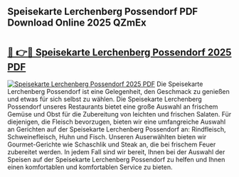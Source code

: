 ## Speisekarte Lerchenberg Possendorf PDF Download Online 2025 QZmEx

# <h2><a href="http://gcb9wq.nevu.top/?p=Speisekarte+Lerchenberg+Possendorf">🔗 👉🔴 Speisekarte Lerchenberg Possendorf 2025 PDF</a></h2>

[![Speisekarte Lerchenberg Possendorf 2025 PDF](https://i.imgur.com/dBaPXMq.png)](http://gcb9wq.nevu.top/?p=Speisekarte+Lerchenberg+Possendorf)
Die Speisekarte Lerchenberg Possendorf ist eine Gelegenheit, den Geschmack zu genießen und etwas für sich selbst zu wählen. Die Speisekarte Lerchenberg Possendorf unseres Restaurants bietet eine große Auswahl an frischem Gemüse und Obst für die Zubereitung von leichten und frischen Salaten. Für diejenigen, die Fleisch bevorzugen, bieten wir eine umfangreiche Auswahl an Gerichten auf der Speisekarte Lerchenberg Possendorf an: Rindfleisch, Schweinefleisch, Huhn und Fisch. Unseren Auserwählten bieten wir Gourmet-Gerichte wie Schaschlik und Steak an, die bei frischem Feuer zubereitet werden. In jedem Fall sind wir bereit, Ihnen bei der Auswahl der Speisen auf der Speisekarte Lerchenberg Possendorf zu helfen und Ihnen einen komfortablen und komfortablen Service zu bieten.
